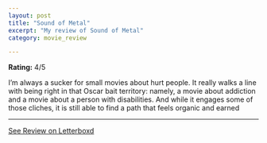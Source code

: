 ```yaml
---
layout: post
title: "Sound of Metal"
excerpt: "My review of Sound of Metal"
category: movie_review

---
```


**Rating:** 4/5

I’m always a sucker for small movies about hurt people. It really walks a line with being right in that Oscar bait territory: namely, a movie about addiction and a movie about a person with disabilities. And while it engages some of those cliches, it is still able to find a path that feels organic and earned

<hr>

[See Review on Letterboxd](https://boxd.it/1MJQI5)
